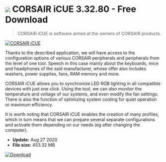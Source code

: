 # ![](https://cdn.softexe.net/static/icon/win.gif) CORSAIR iCUE 3.32.80 - Free Download

> CORSAIR iCUE is software aimed at the owners of CORSAIR products.

[![CORSAIR iCUE](https://gallery.dpcdn.pl/imgc/Tools/86566/g_-_420x350_1.5_-_x380d00c5-4cae-4d9f-851d-3c0b0bbef8f6.jpg)](https://softexe.net/win/system/other/corsair-icue:hhcp.html)

Thanks to the described application, we will have access to the configuration options of various CORSAIR peripherals and peripherals from the level of one tool. Speech in this case mainly about the keyboards, mice and headphones of the said manufacturer, whose offer also includes washers, power supplies, fans, RAM memory and more.
 
 CORSAIR iCUE allows you to synchronize LED RGB lighting in all compatible devices with just one click. Using the tool, we can also monitor the temperature and voltage of our systems, and even modify the fan settings. There is also the function of optimizing system cooling for quiet operation or maximum efficiency.
 
 It is worth noting that CORSAIR iCUE enables the creation of many profiles, which in turn means that we can prepare several separate configurations and activate them depending on our needs (eg after changing the computer).


- **Update:** Aug 27 2020
- **File size:** 453.32 MB

[![Download](https://cdn.softexe.net/static/img/download.png)](https://softexe.net/win/system/other/corsair-icue:hhcp.html)

